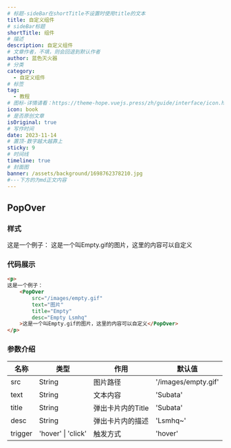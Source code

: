 ```yaml
---
# 标题-sideBar在shortTitle不设置时使用title的文本
title: 自定义组件
# sideBar标题
shortTitle: 组件
# 描述
description: 自定义组件
# 文章作者，不填，则会回退到默认作者
author: 蓝色灭火器
# 分类
category: 
  - 自定义组件
# 标签
tag: 
  - 教程
# 图标-详情请看：https://theme-hope.vuejs.press/zh/guide/interface/icon.html
icon: book
# 是否原创文章
isOriginal: true
# 写作时间
date: 2023-11-14
# 置顶-数字越大越靠上
sticky: 9
# 时间线
timeline: true
# 封面图
banner: /assets/background/1698762378210.jpg
#---下方的为md正文内容
---
```


## PopOver

### 样式

<p>
这是一个例子：
    <PopOver
        src="/images/empty.gif"
        text="图片"
        title="Empty"
        desc="Empty Lsmhq"
    >这是一个叫Empty.gif的图片，这里的内容可以自定义</PopOver>
</p>

### 代码展示

```md
<p>
这是一个例子：
    <PopOver
        src="/images/empty.gif"
        text="图片"
        title="Empty"
        desc="Empty Lsmhq"
    >这是一个叫Empty.gif的图片，这里的内容可以自定义</PopOver>
</p>
```

### 参数介绍

名称|类型|作用|默认值
-|-|-|-
src|String|图片路径|'/images/empty.gif'
text|String|文本内容|'Subata'
title|String|弹出卡片内的Title|'Subata'
desc|String|弹出卡片内的描述|'Lsmhq~'
trigger|'hover' \| 'click'|触发方式|'hover'
